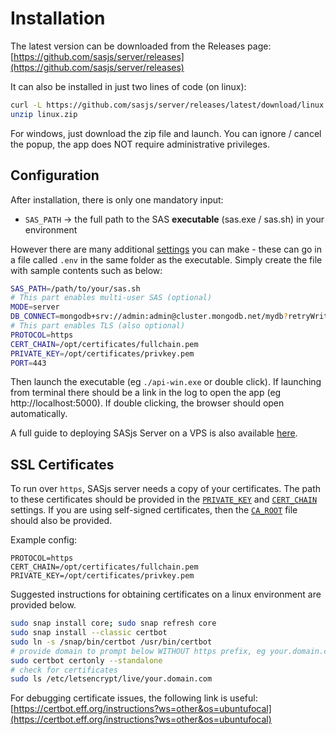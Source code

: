 # Installation

The latest version can be downloaded from the Releases page:  [https://github.com/sasjs/server/releases](https://github.com/sasjs/server/releases)

It can also be installed in just two lines of code (on linux):

```bash
curl -L https://github.com/sasjs/server/releases/latest/download/linux.zip > linux.zip
unzip linux.zip
```

For windows, just download the zip file and launch.  You can ignore / cancel the popup, the app does NOT require administrative privileges.

## Configuration

After installation, there is only one mandatory input:

* `SAS_PATH` -> the full path to the SAS **executable** (sas.exe / sas.sh) in your environment

However there are many additional [settings](/settings) you can make - these can go in a file called `.env` in the same folder as the executable.  Simply create the file with sample contents such as below:

```bash
SAS_PATH=/path/to/your/sas.sh
# This part enables multi-user SAS (optional)
MODE=server
DB_CONNECT=mongodb+srv://admin:admin@cluster.mongodb.net/mydb?retryWrites=true&w=majority
# This part enables TLS (also optional)
PROTOCOL=https
CERT_CHAIN=/opt/certificates/fullchain.pem
PRIVATE_KEY=/opt/certificates/privkey.pem
PORT=443
```

Then launch the executable (eg `./api-win.exe` or double click).  If launching from terminal there should be a link in the log to open the app (eg http://localhost:5000).  If double clicking, the browser should open automatically.

A full guide to deploying SASjs Server on a VPS is also available [here](https://sasapps.io/sasjs-server-on-vps).


## SSL Certificates

To run over `https`, SASjs server needs a copy of your certificates.  The path to these certificates should be provided in the [`PRIVATE_KEY`](/settings/#private_key) and [`CERT_CHAIN`](/settings/#cert_chain) settings.  If you are using self-signed certificates, then the [`CA_ROOT`](/settings/#ca_root) file should also be provided.

Example config:

```
PROTOCOL=https
CERT_CHAIN=/opt/certificates/fullchain.pem
PRIVATE_KEY=/opt/certificates/privkey.pem
```

Suggested instructions for obtaining certificates on a linux environment are provided below.

```bash
sudo snap install core; sudo snap refresh core
sudo snap install --classic certbot
sudo ln -s /snap/bin/certbot /usr/bin/certbot
# provide domain to prompt below WITHOUT https prefix, eg your.domain.com
sudo certbot certonly --standalone
# check for certificates
sudo ls /etc/letsencrypt/live/your.domain.com
```

For debugging certificate issues, the following link is useful:  [https://certbot.eff.org/instructions?ws=other&os=ubuntufocal](https://certbot.eff.org/instructions?ws=other&os=ubuntufocal)
